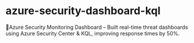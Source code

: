 # azure-security-dashboard-kql
Azure Security Monitoring Dashboard – Built real-time threat dashboards using Azure Security Center &amp; KQL, improving response times by 50%.
